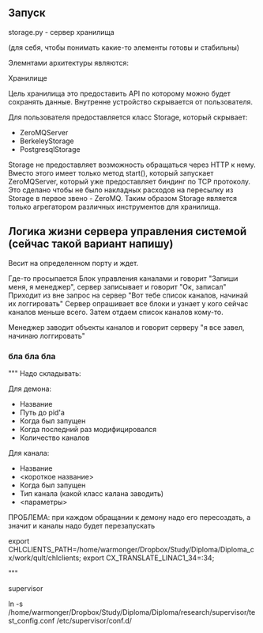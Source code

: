 ## Запуск


storage.py - сервер хранилища



(для себя, чтобы понимать какие-то элементы готовы и стабильны)


Элемнтами архитектуры являются:

Хранилище


Цель хранилища это предоставить API по которому можно будет сохранять данные. 
Внутренне устройство скрывается от пользователя. 

Для пользователя предоставляется класс Storage, который скрывает:

- ZeroMQServer
- BerkeleyStorage
- PostgresqlStorage


Storage не предоставляет возможность обращаться через HTTP к нему. Вместо этого имеет только метод start(), который запускает ZeroMQServer, который уже предоставляет биндинг по TCP протоколу. Это сделано чтобы не было накладных расходов на пересылку из Storage в первое звено - ZeroMQ.  Таким образом Storage является только агрегатором различных инструментов для хранилища.




## Логика жизни сервера управления системой (сейчас такой вариант напишу)


Весит на определенном порту и ждет.

Где-то просыпается Блок управления каналами и говорит "Запиши меня, я менеджер", сервер записывает и говорит "Ок, записал"
Приходит из вне запрос на сервер "Вот тебе список каналов, начинай их логгировать"
Сервер опрашивает все блоки и узнает у кого сейчас каналов меньше всего. Затем отдаем список каналов кому-то.

Менеджер заводит объекты каналов и говорит серверу "я все завел, начинаю логгировать"













### бла бла бла


"""
Надо складывать:

Для демона:

  - Название
  - Путь до pid'а
  - Когда был запущен
  - Когда последний раз модифицировался
  - Количество каналов

Для канала:

  - Название
  - <короткое название>
  - Когда был запущен
  - Тип канала (какой класс калана заводить)
  - <параметры>


ПРОБЛЕМА:
при каждом обращании к демону надо его пересоздать, а значит и каналы надо будет перезапускать


export CHLCLIENTS_PATH=/home/warmonger/Dropbox/Study/Diploma/Diploma_cx/work/qult/chlclients; export CX_TRANSLATE_LINAC1_34=:34;


"""

supervisor

ln -s /home/warmonger/Dropbox/Study/Diploma/Diploma/research/supervisor/test_config.conf /etc/supervisor/conf.d/
